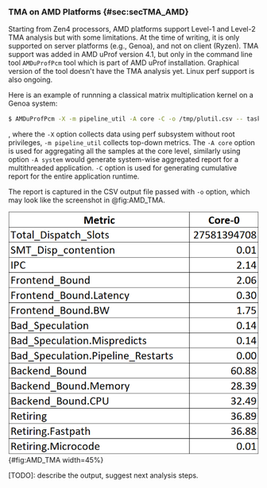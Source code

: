 ### TMA on AMD Platforms {#sec:secTMA_AMD}

Starting from Zen4 processors, AMD platforms support Level-1 and Level-2 TMA analysis but with some limitations. At the time of writing, it is only supported on server platforms (e.g., Genoa), and not on client (Ryzen). TMA support was added in AMD uProf version 4.1, but only in the command line tool `AMDuProfPcm` tool which is part of AMD uProf installation. Graphical version of the tool doesn't have the TMA analysis yet. Linux perf support is also ongoing.

Here is an example of runnning a classical matrix multiplication kernel on a Genoa system:

```bash
$ AMDuProfPcm -X -m pipeline_util -A core -C -o /tmp/plutil.csv -- taskset -c 0 ./AMDTClassicMatMul-bin
```

, where the `-X` option collects data using perf subsystem without root privileges, `-m pipeline_util` collects top-down metrics. The `-A core` option is used for aggregating all the samples at the core level, similarly using option `-A system` would generate system-wise aggregated report for a multithreaded application. `-C` option is used for generating cumulative report for the entire application runtime.

The report is captured in the CSV output file passed with `-o` option, which may look like the screenshot in @fig:AMD_TMA.

![The TMA breakdown for a matmul kernel generated with AMDuProfPcm. Topdown metrics are reported in % of slots.](../../img/pmu-features/AMD_TMA.png){#fig:AMD_TMA width=45%}

[TODO]: describe the output, suggest next analysis steps.